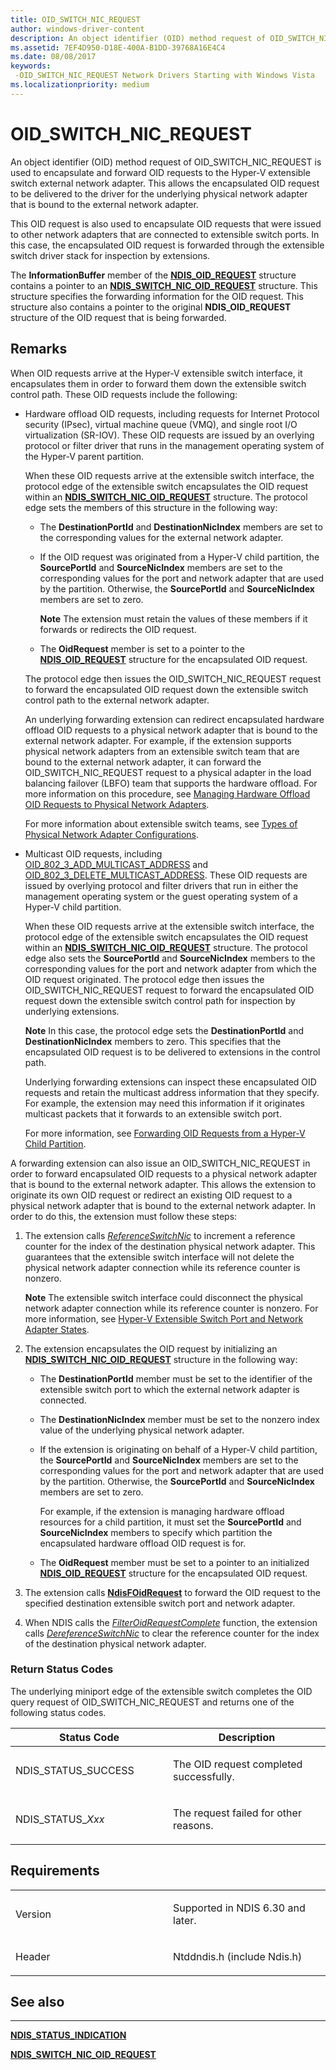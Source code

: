```yaml
---
title: OID_SWITCH_NIC_REQUEST
author: windows-driver-content
description: An object identifier (OID) method request of OID_SWITCH_NIC_REQUEST is used to encapsulate and forward OID requests to the Hyper-V extensible switch external network adapter.
ms.assetid: 7EF4D950-D18E-400A-B1DD-39768A16E4C4
ms.date: 08/08/2017
keywords: 
 -OID_SWITCH_NIC_REQUEST Network Drivers Starting with Windows Vista
ms.localizationpriority: medium
---
```


# OID\_SWITCH\_NIC\_REQUEST


An object identifier (OID) method request of OID\_SWITCH\_NIC\_REQUEST is used to encapsulate and forward OID requests to the Hyper-V extensible switch external network adapter. This allows the encapsulated OID request to be delivered to the driver for the underlying physical network adapter that is bound to the external network adapter.

This OID request is also used to encapsulate OID requests that were issued to other network adapters that are connected to extensible switch ports. In this case, the encapsulated OID request is forwarded through the extensible switch driver stack for inspection by extensions.

The **InformationBuffer** member of the [**NDIS\_OID\_REQUEST**](https://msdn.microsoft.com/library/windows/hardware/ff566710) structure contains a pointer to an [**NDIS\_SWITCH\_NIC\_OID\_REQUEST**](https://msdn.microsoft.com/library/windows/hardware/hh598214) structure. This structure specifies the forwarding information for the OID request. This structure also contains a pointer to the original **NDIS\_OID\_REQUEST** structure of the OID request that is being forwarded.

Remarks
-------

When OID requests arrive at the Hyper-V extensible switch interface, it encapsulates them in order to forward them down the extensible switch control path. These OID requests include the following:

-   Hardware offload OID requests, including requests for Internet Protocol security (IPsec), virtual machine queue (VMQ), and single root I/O virtualization (SR-IOV). These OID requests are issued by an overlying protocol or filter driver that runs in the management operating system of the Hyper-V parent partition.

    When these OID requests arrive at the extensible switch interface, the protocol edge of the extensible switch encapsulates the OID request within an [**NDIS\_SWITCH\_NIC\_OID\_REQUEST**](https://msdn.microsoft.com/library/windows/hardware/hh598214) structure. The protocol edge sets the members of this structure in the following way:

    -   The **DestinationPortId** and **DestinationNicIndex** members are set to the corresponding values for the external network adapter.

    -   If the OID request was originated from a Hyper-V child partition, the **SourcePortId** and **SourceNicIndex** members are set to the corresponding values for the port and network adapter that are used by the partition. Otherwise, the **SourcePortId** and **SourceNicIndex** members are set to zero.

        **Note**  The extension must retain the values of these members if it forwards or redirects the OID request.



    -   The **OidRequest** member is set to a pointer to the [**NDIS\_OID\_REQUEST**](https://msdn.microsoft.com/library/windows/hardware/ff566710) structure for the encapsulated OID request.

    The protocol edge then issues the OID\_SWITCH\_NIC\_REQUEST request to forward the encapsulated OID request down the extensible switch control path to the external network adapter.

    An underlying forwarding extension can redirect encapsulated hardware offload OID requests to a physical network adapter that is bound to the external network adapter. For example, if the extension supports physical network adapters from an extensible switch team that are bound to the external network adapter, it can forward the OID\_SWITCH\_NIC\_REQUEST request to a physical adapter in the load balancing failover (LBFO) team that supports the hardware offload. For more information on this procedure, see [Managing Hardware Offload OID Requests to Physical Network Adapters](https://msdn.microsoft.com/library/windows/hardware/hh598194).

    For more information about extensible switch teams, see [Types of Physical Network Adapter Configurations](https://msdn.microsoft.com/library/windows/hardware/hh582274).

-   Multicast OID requests, including [OID\_802\_3\_ADD\_MULTICAST\_ADDRESS](oid-802-3-add-multicast-address.md) and [OID\_802\_3\_DELETE\_MULTICAST\_ADDRESS](oid-802-3-delete-multicast-address.md). These OID requests are issued by overlying protocol and filter drivers that run in either the management operating system or the guest operating system of a Hyper-V child partition.

    When these OID requests arrive at the extensible switch interface, the protocol edge of the extensible switch encapsulates the OID request within an [**NDIS\_SWITCH\_NIC\_OID\_REQUEST**](https://msdn.microsoft.com/library/windows/hardware/hh598214) structure. The protocol edge also sets the **SourcePortId** and **SourceNicIndex** members to the corresponding values for the port and network adapter from which the OID request originated. The protocol edge then issues the OID\_SWITCH\_NIC\_REQUEST request to forward the encapsulated OID request down the extensible switch control path for inspection by underlying extensions.

    **Note**  In this case, the protocol edge sets the **DestinationPortId** and **DestinationNicIndex** members to zero. This specifies that the encapsulated OID request is to be delivered to extensions in the control path.

    Underlying forwarding extensions can inspect these encapsulated OID requests and retain the multicast address information that they specify. For example, the extension may need this information if it originates multicast packets that it forwards to an extensible switch port.

    For more information, see [Forwarding OID Requests from a Hyper-V Child Partition](https://msdn.microsoft.com/library/windows/hardware/hh598150).

A forwarding extension can also issue an OID\_SWITCH\_NIC\_REQUEST in order to forward encapsulated OID requests to a physical network adapter that is bound to the external network adapter. This allows the extension to originate its own OID request or redirect an existing OID request to a physical network adapter that is bound to the external network adapter. In order to do this, the extension must follow these steps:

1.  The extension calls [*ReferenceSwitchNic*](https://msdn.microsoft.com/library/windows/hardware/hh598294) to increment a reference counter for the index of the destination physical network adapter. This guarantees that the extensible switch interface will not delete the physical network adapter connection while its reference counter is nonzero.

    **Note**  The extensible switch interface could disconnect the physical network adapter connection while its reference counter is nonzero. For more information, see [Hyper-V Extensible Switch Port and Network Adapter States](https://msdn.microsoft.com/library/windows/hardware/hh598182).

2.  The extension encapsulates the OID request by initializing an [**NDIS\_SWITCH\_NIC\_OID\_REQUEST**](https://msdn.microsoft.com/library/windows/hardware/hh598214) structure in the following way:

    -   The **DestinationPortId** member must be set to the identifier of the extensible switch port to which the external network adapter is connected.
    -   The **DestinationNicIndex** member must be set to the nonzero index value of the underlying physical network adapter.
    -   If the extension is originating on behalf of a Hyper-V child partition, the **SourcePortId** and **SourceNicIndex** members are set to the corresponding values for the port and network adapter that are used by the partition. Otherwise, the **SourcePortId** and **SourceNicIndex** members are set to zero.

        For example, if the extension is managing hardware offload resources for a child partition, it must set the **SourcePortId** and **SourceNicIndex** members to specify which partition the encapsulated hardware offload OID request is for.

    -   The **OidRequest** member must be set to a pointer to an initialized [**NDIS\_OID\_REQUEST**](https://msdn.microsoft.com/library/windows/hardware/ff566710) structure for the encapsulated OID request.

3.  The extension calls [**NdisFOidRequest**](https://msdn.microsoft.com/library/windows/hardware/ff561830) to forward the OID request to the specified destination extensible switch port and network adapter.

4.  When NDIS calls the [*FilterOidRequestComplete*](https://msdn.microsoft.com/library/windows/hardware/ff549956) function, the extension calls [*DereferenceSwitchNic*](https://msdn.microsoft.com/library/windows/hardware/hh598141) to clear the reference counter for the index of the destination physical network adapter.

### Return Status Codes

The underlying miniport edge of the extensible switch completes the OID query request of OID\_SWITCH\_NIC\_REQUEST and returns one of the following status codes.

<table>
<colgroup>
<col width="50%" />
<col width="50%" />
</colgroup>
<thead>
<tr class="header">
<th>Status Code</th>
<th>Description</th>
</tr>
</thead>
<tbody>
<tr class="odd">
<td><p>NDIS_STATUS_SUCCESS</p></td>
<td><p>The OID request completed successfully.</p></td>
</tr>
<tr class="even">
<td><p>NDIS_STATUS_<em>Xxx</em></p></td>
<td><p>The request failed for other reasons.</p></td>
</tr>
</tbody>
</table>



Requirements
------------

<table>
<colgroup>
<col width="50%" />
<col width="50%" />
</colgroup>
<tbody>
<tr class="odd">
<td><p>Version</p></td>
<td><p>Supported in NDIS 6.30 and later.</p></td>
</tr>
<tr class="even">
<td><p>Header</p></td>
<td>Ntddndis.h (include Ndis.h)</td>
</tr>
</tbody>
</table>

## See also


****
[**NDIS\_STATUS\_INDICATION**](https://msdn.microsoft.com/library/windows/hardware/ff567373)

[**NDIS\_SWITCH\_NIC\_OID\_REQUEST**](https://msdn.microsoft.com/library/windows/hardware/hh598214)